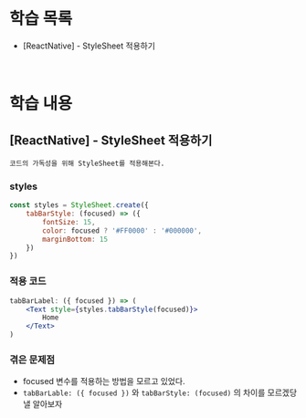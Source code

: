 # 학습 목록

- [ReactNative] -  StyleSheet 적용하기

<br>

# 학습 내용

## [ReactNative] - StyleSheet 적용하기

    코드의 가독성을 위해 StyleSheet를 적용해본다.

### styles

```jsx
const styles = StyleSheet.create({
    tabBarStyle: (focused) => ({
		fontSize: 15,
		color: focused ? '#FF0000' : '#000000',
		marginBottom: 15
    })
})
```

### 적용 코드

```jsx
tabBarLabel: ({ focused }) => (
	<Text style={styles.tabBarStyle(focused)}>
		Home
	</Text>
)
```

### 겪은 문제점

- focused 변수를 적용하는 방법을 모르고 있었다.
- `tabBarLable: ({ focused })` 와 `tabBarStyle: (focused)` 의 차이를 모르겠당 낼 알아보자
